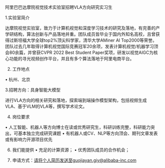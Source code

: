 阿里巴巴达摩院视觉技术实验室招聘VLA方向研究实习生

1.实验室简介

达摩院视觉实验室，致力于计算机视觉和深度学习技术的研究及落地，有完善的产学研结构，算法创新与产品落地并重。团队成员皆毕业于国内外知名高校，且曾获得过斯坦福大学全球top2%顶尖科学家，清华大学AMiner Al Top2000等荣誉。团队过去几年取得计算机视觉国际竞赛冠军20余项，发表计算机视觉/机器学习顶会80余篇，并曾获CVPR 2022 Best Student Paper奖项，研发以视觉AIGC为核心功能的寻光视频创作平台，并且有多个算法落地于阿里电商平台。

2. 工作地点

• 杭州、北京

3.招聘方向：具身智能大模型

进行VLA方向的相关研究和落地，探索端到端操作模型架构，包括视频生成 VLA、基于VLM的VLA等，撰写学术论文。

4. 岗位要求
   
• 人工智能、机器人等方向博士在读或优秀研究生，科研训练完整，科研能力突出，可基本独立完成研究课题
• 有机器人或CV、NLP等方向顶会、期刊文章发表或有影响力开源项目优先

6. 我们能提供
• 充足的计算资源；
• 优秀团队成员的合作机会；

8. 申请方式：请将个人简历发送至guojiayan.giy@alibaba-inc.com
